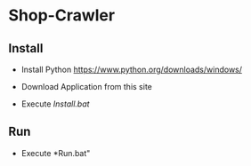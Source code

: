 # Shop-Crawler


## Install

* Install Python 
https://www.python.org/downloads/windows/

* Download Application from this site

* Execute *Install.bat*


## Run

* Execute *Run.bat"
